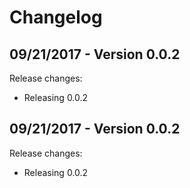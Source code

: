 # Changelog

## 09/21/2017 - Version 0.0.2

Release changes:

* Releasing 0.0.2


## 09/21/2017 - Version 0.0.2

Release changes:

* Releasing 0.0.2
